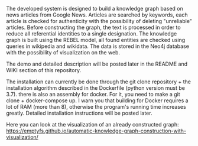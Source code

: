 The developed system is designed to build a knowledge graph based on news articles from Google News. Articles are searched by keywords, each article is checked for authenticity with the possibility of deleting "unreliable" articles. Before constructing the graph, the text is processed in order to reduce all referential identities to a single designation. The knowledge graph is built using the REBEL model, all found entities are checked using queries in wikipedia and wikidata. The data is stored in the Neo4j database with the possibility of visualization on the web.

The demo and detailed description will be posted later in the README and WIKI section of this repository.

The installation can currently be done through the git clone repository + the installation algorithm described in the Dockerfile (python version must be 3.7).
there is also an assembly for docker. For it, you need to make a git clone + docker-compose up. I warn you that building for Docker requires a lot of RAM (more than 8), otherwise the program's running time increases greatly. Detailed installation instructions will be posted later.

Here you can look at the visualization of an already constructed graph:
https://emptyfs.github.io/automatic-knowledge-graph-construction-with-visualization/
